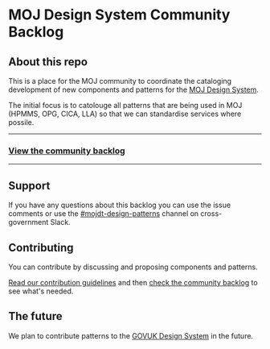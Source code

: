 # MOJ Design System Community Backlog

## About this repo

This is a place for the MOJ community to coordinate the cataloging development of new components and patterns for the [MOJ Design System](https://moj-design-system.herokuapp.com/).

The initial focus is to catolouge all patterns that are being used in MOJ (HPMMS, OPG, CICA, LLA) so that we can standardise services where possile.

---

### **[View the community backlog](https://github.com/ministryofjustice/moj-design-system-backlog/projects/1)**

---

## Support

If you have any questions about this backlog you can use the issue comments or use the [#mojdt-design-patterns](https://mojdt.slack.com/messages/C68A08ZRR/) channel on cross-government Slack.


## Contributing

You can contribute by discussing and proposing components and patterns.

[Read our contribution guidelines](CONTRIBUTING.md) and then [check the community backlog](https://github.com/ministryofjustice/moj-design-system-backlog/projects/1) to see what's needed.

## The future

We plan to contribute patterns to the [GOVUK Design System](https://design-system.service.gov.uk) in the future.









